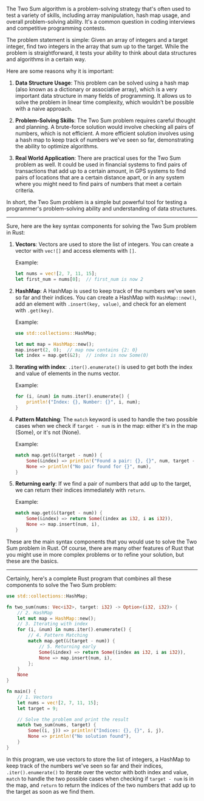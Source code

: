 The Two Sum algorithm is a problem-solving strategy that's often used to test a variety of skills, including array manipulation, hash map usage, and overall problem-solving ability. It's a common question in coding interviews and competitive programming contests. 

The problem statement is simple: Given an array of integers and a target integer, find two integers in the array that sum up to the target. While the problem is straightforward, it tests your ability to think about data structures and algorithms in a certain way.

Here are some reasons why it is important:

1. **Data Structure Usage**: This problem can be solved using a hash map (also known as a dictionary or associative array), which is a very important data structure in many fields of programming. It allows us to solve the problem in linear time complexity, which wouldn't be possible with a naive approach.

2. **Problem-Solving Skills**: The Two Sum problem requires careful thought and planning. A brute-force solution would involve checking all pairs of numbers, which is not efficient. A more efficient solution involves using a hash map to keep track of numbers we've seen so far, demonstrating the ability to optimize algorithms.

3. **Real World Application**: There are practical uses for the Two Sum problem as well. It could be used in financial systems to find pairs of transactions that add up to a certain amount, in GPS systems to find pairs of locations that are a certain distance apart, or in any system where you might need to find pairs of numbers that meet a certain criteria.

In short, the Two Sum problem is a simple but powerful tool for testing a programmer's problem-solving ability and understanding of data structures.

---
Sure, here are the key syntax components for solving the Two Sum problem in Rust:

1. **Vectors**: Vectors are used to store the list of integers. You can create a vector with `vec![]` and access elements with `[]`.

   Example:
   ```rust
   let nums = vec![2, 7, 11, 15];
   let first_num = nums[0];  // first_num is now 2
   ```

2. **HashMap**: A HashMap is used to keep track of the numbers we've seen so far and their indices. You can create a HashMap with `HashMap::new()`, add an element with `.insert(key, value)`, and check for an element with `.get(key)`.

   Example:
   ```rust
   use std::collections::HashMap;

   let mut map = HashMap::new();
   map.insert(2, 0);  // map now contains {2: 0}
   let index = map.get(&2);  // index is now Some(0)
   ```

3. **Iterating with index**: `.iter().enumerate()` is used to get both the index and value of elements in the nums vector.

   Example:
   ```rust
   for (i, &num) in nums.iter().enumerate() {
       println!("Index: {}, Number: {}", i, num);
   }
   ```

4. **Pattern Matching**: The `match` keyword is used to handle the two possible cases when we check if `target - num` is in the map: either it's in the map (Some), or it's not (None).

   Example:
   ```rust
   match map.get(&(target - num)) {
       Some(&index) => println!("Found a pair: {}, {}", num, target - num),
       None => println!("No pair found for {}", num),
   }
   ```

5. **Returning early**: If we find a pair of numbers that add up to the target, we can return their indices immediately with `return`.

   Example:
   ```rust
   match map.get(&(target - num)) {
       Some(&index) => return Some((index as i32, i as i32)),
       None => map.insert(num, i),
   }
   ```

These are the main syntax components that you would use to solve the Two Sum problem in Rust. Of course, there are many other features of Rust that you might use in more complex problems or to refine your solution, but these are the basics.

---
Certainly, here's a complete Rust program that combines all these components to solve the Two Sum problem:

```rust
use std::collections::HashMap;

fn two_sum(nums: Vec<i32>, target: i32) -> Option<(i32, i32)> {
    // 2. HashMap
    let mut map = HashMap::new();
    // 3. Iterating with index
    for (i, &num) in nums.iter().enumerate() {
        // 4. Pattern Matching
        match map.get(&(target - num)) {
            // 5. Returning early
            Some(&index) => return Some((index as i32, i as i32)),
            None => map.insert(num, i),
        };
    }
    None
}

fn main() {
    // 1. Vectors
    let nums = vec![2, 7, 11, 15];
    let target = 9;

    // Solve the problem and print the result
    match two_sum(nums, target) {
        Some((i, j)) => println!("Indices: {}, {}", i, j),
        None => println!("No solution found"),
    }
}
```

In this program, we use vectors to store the list of integers, a HashMap to keep track of the numbers we've seen so far and their indices, `.iter().enumerate()` to iterate over the vector with both index and value, `match` to handle the two possible cases when checking if `target - num` is in the map, and `return` to return the indices of the two numbers that add up to the target as soon as we find them.